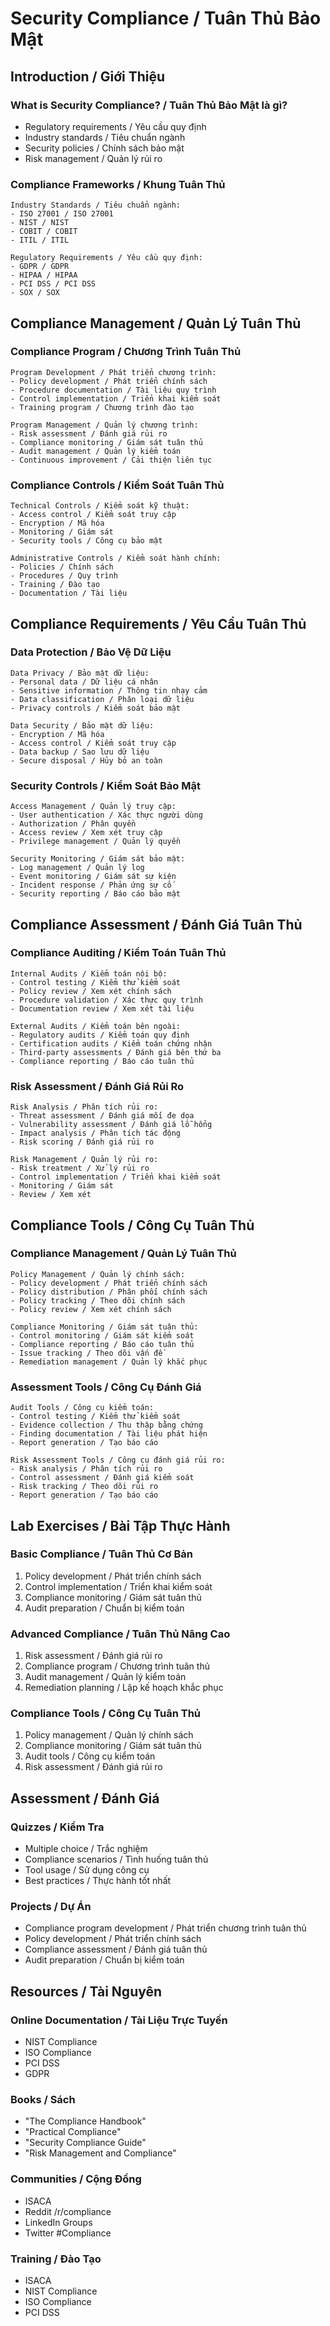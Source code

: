 # Security Compliance / Tuân Thủ Bảo Mật

## Introduction / Giới Thiệu

### What is Security Compliance? / Tuân Thủ Bảo Mật là gì?
- Regulatory requirements / Yêu cầu quy định
- Industry standards / Tiêu chuẩn ngành
- Security policies / Chính sách bảo mật
- Risk management / Quản lý rủi ro

### Compliance Frameworks / Khung Tuân Thủ
```
Industry Standards / Tiêu chuẩn ngành:
- ISO 27001 / ISO 27001
- NIST / NIST
- COBIT / COBIT
- ITIL / ITIL

Regulatory Requirements / Yêu cầu quy định:
- GDPR / GDPR
- HIPAA / HIPAA
- PCI DSS / PCI DSS
- SOX / SOX
```

## Compliance Management / Quản Lý Tuân Thủ

### Compliance Program / Chương Trình Tuân Thủ
```
Program Development / Phát triển chương trình:
- Policy development / Phát triển chính sách
- Procedure documentation / Tài liệu quy trình
- Control implementation / Triển khai kiểm soát
- Training program / Chương trình đào tạo

Program Management / Quản lý chương trình:
- Risk assessment / Đánh giá rủi ro
- Compliance monitoring / Giám sát tuân thủ
- Audit management / Quản lý kiểm toán
- Continuous improvement / Cải thiện liên tục
```

### Compliance Controls / Kiểm Soát Tuân Thủ
```
Technical Controls / Kiểm soát kỹ thuật:
- Access control / Kiểm soát truy cập
- Encryption / Mã hóa
- Monitoring / Giám sát
- Security tools / Công cụ bảo mật

Administrative Controls / Kiểm soát hành chính:
- Policies / Chính sách
- Procedures / Quy trình
- Training / Đào tạo
- Documentation / Tài liệu
```

## Compliance Requirements / Yêu Cầu Tuân Thủ

### Data Protection / Bảo Vệ Dữ Liệu
```
Data Privacy / Bảo mật dữ liệu:
- Personal data / Dữ liệu cá nhân
- Sensitive information / Thông tin nhạy cảm
- Data classification / Phân loại dữ liệu
- Privacy controls / Kiểm soát bảo mật

Data Security / Bảo mật dữ liệu:
- Encryption / Mã hóa
- Access control / Kiểm soát truy cập
- Data backup / Sao lưu dữ liệu
- Secure disposal / Hủy bỏ an toàn
```

### Security Controls / Kiểm Soát Bảo Mật
```
Access Management / Quản lý truy cập:
- User authentication / Xác thực người dùng
- Authorization / Phân quyền
- Access review / Xem xét truy cập
- Privilege management / Quản lý quyền

Security Monitoring / Giám sát bảo mật:
- Log management / Quản lý log
- Event monitoring / Giám sát sự kiện
- Incident response / Phản ứng sự cố
- Security reporting / Báo cáo bảo mật
```

## Compliance Assessment / Đánh Giá Tuân Thủ

### Compliance Auditing / Kiểm Toán Tuân Thủ
```
Internal Audits / Kiểm toán nội bộ:
- Control testing / Kiểm thử kiểm soát
- Policy review / Xem xét chính sách
- Procedure validation / Xác thực quy trình
- Documentation review / Xem xét tài liệu

External Audits / Kiểm toán bên ngoài:
- Regulatory audits / Kiểm toán quy định
- Certification audits / Kiểm toán chứng nhận
- Third-party assessments / Đánh giá bên thứ ba
- Compliance reporting / Báo cáo tuân thủ
```

### Risk Assessment / Đánh Giá Rủi Ro
```
Risk Analysis / Phân tích rủi ro:
- Threat assessment / Đánh giá mối đe dọa
- Vulnerability assessment / Đánh giá lỗ hổng
- Impact analysis / Phân tích tác động
- Risk scoring / Đánh giá rủi ro

Risk Management / Quản lý rủi ro:
- Risk treatment / Xử lý rủi ro
- Control implementation / Triển khai kiểm soát
- Monitoring / Giám sát
- Review / Xem xét
```

## Compliance Tools / Công Cụ Tuân Thủ

### Compliance Management / Quản Lý Tuân Thủ
```
Policy Management / Quản lý chính sách:
- Policy development / Phát triển chính sách
- Policy distribution / Phân phối chính sách
- Policy tracking / Theo dõi chính sách
- Policy review / Xem xét chính sách

Compliance Monitoring / Giám sát tuân thủ:
- Control monitoring / Giám sát kiểm soát
- Compliance reporting / Báo cáo tuân thủ
- Issue tracking / Theo dõi vấn đề
- Remediation management / Quản lý khắc phục
```

### Assessment Tools / Công Cụ Đánh Giá
```
Audit Tools / Công cụ kiểm toán:
- Control testing / Kiểm thử kiểm soát
- Evidence collection / Thu thập bằng chứng
- Finding documentation / Tài liệu phát hiện
- Report generation / Tạo báo cáo

Risk Assessment Tools / Công cụ đánh giá rủi ro:
- Risk analysis / Phân tích rủi ro
- Control assessment / Đánh giá kiểm soát
- Risk tracking / Theo dõi rủi ro
- Report generation / Tạo báo cáo
```

## Lab Exercises / Bài Tập Thực Hành

### Basic Compliance / Tuân Thủ Cơ Bản
1. Policy development / Phát triển chính sách
2. Control implementation / Triển khai kiểm soát
3. Compliance monitoring / Giám sát tuân thủ
4. Audit preparation / Chuẩn bị kiểm toán

### Advanced Compliance / Tuân Thủ Nâng Cao
1. Risk assessment / Đánh giá rủi ro
2. Compliance program / Chương trình tuân thủ
3. Audit management / Quản lý kiểm toán
4. Remediation planning / Lập kế hoạch khắc phục

### Compliance Tools / Công Cụ Tuân Thủ
1. Policy management / Quản lý chính sách
2. Compliance monitoring / Giám sát tuân thủ
3. Audit tools / Công cụ kiểm toán
4. Risk assessment / Đánh giá rủi ro

## Assessment / Đánh Giá

### Quizzes / Kiểm Tra
- Multiple choice / Trắc nghiệm
- Compliance scenarios / Tình huống tuân thủ
- Tool usage / Sử dụng công cụ
- Best practices / Thực hành tốt nhất

### Projects / Dự Án
- Compliance program development / Phát triển chương trình tuân thủ
- Policy development / Phát triển chính sách
- Compliance assessment / Đánh giá tuân thủ
- Audit preparation / Chuẩn bị kiểm toán

## Resources / Tài Nguyên

### Online Documentation / Tài Liệu Trực Tuyến
- NIST Compliance
- ISO Compliance
- PCI DSS
- GDPR

### Books / Sách
- "The Compliance Handbook"
- "Practical Compliance"
- "Security Compliance Guide"
- "Risk Management and Compliance"

### Communities / Cộng Đồng
- ISACA
- Reddit /r/compliance
- LinkedIn Groups
- Twitter #Compliance

### Training / Đào Tạo
- ISACA
- NIST Compliance
- ISO Compliance
- PCI DSS 